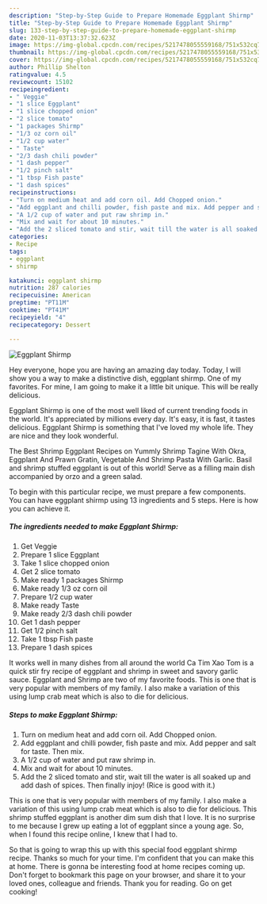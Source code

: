 ```yaml
---
description: "Step-by-Step Guide to Prepare Homemade Eggplant Shirmp"
title: "Step-by-Step Guide to Prepare Homemade Eggplant Shirmp"
slug: 133-step-by-step-guide-to-prepare-homemade-eggplant-shirmp
date: 2020-11-03T13:37:32.623Z
image: https://img-global.cpcdn.com/recipes/5217478055559168/751x532cq70/eggplant-shirmp-recipe-main-photo.jpg
thumbnail: https://img-global.cpcdn.com/recipes/5217478055559168/751x532cq70/eggplant-shirmp-recipe-main-photo.jpg
cover: https://img-global.cpcdn.com/recipes/5217478055559168/751x532cq70/eggplant-shirmp-recipe-main-photo.jpg
author: Phillip Shelton
ratingvalue: 4.5
reviewcount: 15102
recipeingredient:
- " Veggie"
- "1 slice Eggplant"
- "1 slice chopped onion"
- "2 slice tomato"
- "1 packages Shirmp"
- "1/3 oz corn oil"
- "1/2 cup water"
- " Taste"
- "2/3 dash chili powder"
- "1 dash pepper"
- "1/2 pinch salt"
- "1 tbsp Fish paste"
- "1 dash spices"
recipeinstructions:
- "Turn on medium heat and add corn oil. Add Chopped onion."
- "Add eggplant and chilli powder, fish paste and mix. Add pepper and salt for taste. Then mix."
- "A 1/2 cup of water and put raw shrimp in."
- "Mix and wait for about 10 minutes."
- "Add the 2 sliced tomato and stir, wait till the water is all soaked up and add dash of spices. Then finally injoy! (Rice is good with it.)"
categories:
- Recipe
tags:
- eggplant
- shirmp

katakunci: eggplant shirmp 
nutrition: 287 calories
recipecuisine: American
preptime: "PT11M"
cooktime: "PT41M"
recipeyield: "4"
recipecategory: Dessert

---
```



![Eggplant Shirmp](https://img-global.cpcdn.com/recipes/5217478055559168/751x532cq70/eggplant-shirmp-recipe-main-photo.jpg)

Hey everyone, hope you are having an amazing day today. Today, I will show you a way to make a distinctive dish, eggplant shirmp. One of my favorites. For mine, I am going to make it a little bit unique. This will be really delicious.

Eggplant Shirmp is one of the most well liked of current trending foods in the world. It's appreciated by millions every day. It's easy, it is fast, it tastes delicious. Eggplant Shirmp is something that I've loved my whole life. They are nice and they look wonderful.

The Best Shrimp Eggplant Recipes on Yummly Shrimp Tagine With Okra, Eggplant And Prawn Gratin, Vegetable And Shrimp Pasta With Garlic. Basil and shrimp stuffed eggplant is out of this world! Serve as a filling main dish accompanied by orzo and a green salad.


To begin with this particular recipe, we must prepare a few components. You can have eggplant shirmp using 13 ingredients and 5 steps. Here is how you can achieve it.

<!--inarticleads1-->

##### The ingredients needed to make Eggplant Shirmp:

1. Get  Veggie
1. Prepare 1 slice Eggplant
1. Take 1 slice chopped onion
1. Get 2 slice tomato
1. Make ready 1 packages Shirmp
1. Make ready 1/3 oz corn oil
1. Prepare 1/2 cup water
1. Make ready  Taste
1. Make ready 2/3 dash chili powder
1. Get 1 dash pepper
1. Get 1/2 pinch salt
1. Take 1 tbsp Fish paste
1. Prepare 1 dash spices


It works well in many dishes from all around the world Ca Tim Xao Tom is a quick stir fry recipe of eggplant and shrimp in sweet and savory garlic sauce. Eggplant and Shrimp are two of my favorite foods. This is one that is very popular with members of my family. I also make a variation of this using lump crab meat which is also to die for delicious. 

<!--inarticleads2-->

##### Steps to make Eggplant Shirmp:

1. Turn on medium heat and add corn oil. Add Chopped onion.
1. Add eggplant and chilli powder, fish paste and mix. Add pepper and salt for taste. Then mix.
1. A 1/2 cup of water and put raw shrimp in.
1. Mix and wait for about 10 minutes.
1. Add the 2 sliced tomato and stir, wait till the water is all soaked up and add dash of spices. Then finally injoy! (Rice is good with it.)


This is one that is very popular with members of my family. I also make a variation of this using lump crab meat which is also to die for delicious. This shrimp stuffed eggplant is another dim sum dish that I love. It is no surprise to me because I grew up eating a lot of eggplant since a young age. So, when I found this recipe online, I knew that I had to. 

So that is going to wrap this up with this special food eggplant shirmp recipe. Thanks so much for your time. I'm confident that you can make this at home. There is gonna be interesting food at home recipes coming up. Don't forget to bookmark this page on your browser, and share it to your loved ones, colleague and friends. Thank you for reading. Go on get cooking!

